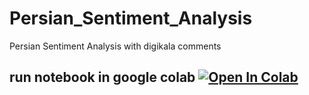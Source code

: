 # Persian_Sentiment_Analysis
Persian Sentiment Analysis with digikala comments

## run notebook in google colab <a href="https://colab.research.google.com/drive/1tLfcQUeh1CfJeW_9iRN4D2oqS0CZ24b0?usp=sharing"><img src="https://colab.research.google.com/assets/colab-badge.svg" alt="Open In Colab"></a>
